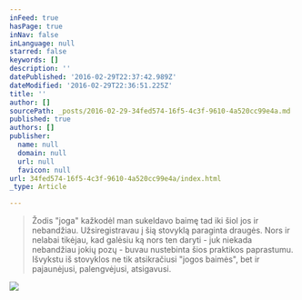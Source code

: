 ```yaml
---
inFeed: true
hasPage: true
inNav: false
inLanguage: null
starred: false
keywords: []
description: ''
datePublished: '2016-02-29T22:37:42.989Z'
dateModified: '2016-02-29T22:36:51.225Z'
title: ''
author: []
sourcePath: _posts/2016-02-29-34fed574-16f5-4c3f-9610-4a520cc99e4a.md
published: true
authors: []
publisher:
  name: null
  domain: null
  url: null
  favicon: null
url: 34fed574-16f5-4c3f-9610-4a520cc99e4a/index.html
_type: Article

---
```

> Žodis "joga" kažkodėl man sukeldavo baimę tad iki šiol jos ir nebandžiau. Užsiregistravau į šią stovyklą paraginta draugės. Nors ir nelabai tikėjau, kad galėsiu ką nors ten daryti - juk niekada nebandžiau jokių pozų - buvau nustebinta šios praktikos paprastumu. Išvykstu iš stovyklos ne tik atsikračiusi "jogos baimės", bet ir pajaunėjusi, palengvėjusi, atsigavusi.

![](https://s3-us-west-2.amazonaws.com/the-grid-img/p/74e556fa85a977ee74de16254501c39cf9b69c89.jpg)